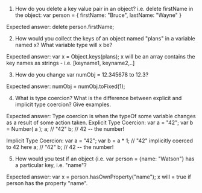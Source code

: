 1. How do you delete a key value pair in an object?  i.e. delete firstName in the object:
var person = {
  firstName: "Bruce",
  lastName: "Wayne"
}

Expected answer: delete person.firstName;

2. How would you collect the keys of an object named "plans" in a variable named x?  What variable type will x be?

Expected answer: var x = Object.keys(plans);
x will be an array contains the key names as strings - i.e. [keyname1, keyname2,..]

3. How do you change var numObj = 12.345678 to 12.3?

Expected answer: numObj = numObj.toFixed(1);

4. What is type coercion?  What is the difference between explicit and implicit type coercion?  Give examples.

Expected answer: Type coercion is when the typeOf some variable changes as a result of some action taken.
 Explicit Type Coercion:
var a = "42";
var b = Number( a );
a;              // "42"
b;              // 42 -- the number!

Implicit Type Coercion:
var a = "42";
var b = a * 1;  // "42" implicitly coerced to 42 here
a;              // "42"
b;              // 42 -- the number!

5. How would you test if an object (i.e. var person = {name: "Watson"} has a particular key, i.e. "name"?

Expected answer: var x = person.hasOwnProperty("name");
x will = true if person has the property "name".
